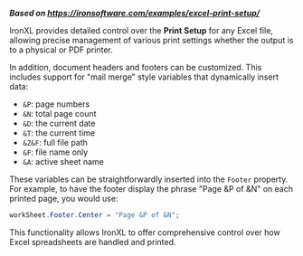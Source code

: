 ***Based on <https://ironsoftware.com/examples/excel-print-setup/>***

IronXL provides detailed control over the **Print Setup** for any Excel file, allowing precise management of various print settings whether the output is to a physical or PDF printer.

In addition, document headers and footers can be customized. This includes support for "mail merge" style variables that dynamically insert data:

- `&P`: page numbers
- `&N`: total page count
- `&D`: the current date
- `&T`: the current time
- `&Z&F`: full file path
- `&F`: file name only
- `&A`: active sheet name

These variables can be straightforwardly inserted into the `Footer` property. For example, to have the footer display the phrase "Page &P of &N" on each printed page, you would use:
```csharp
workSheet.Footer.Center = "Page &P of &N";
```

This functionality allows IronXL to offer comprehensive control over how Excel spreadsheets are handled and printed.